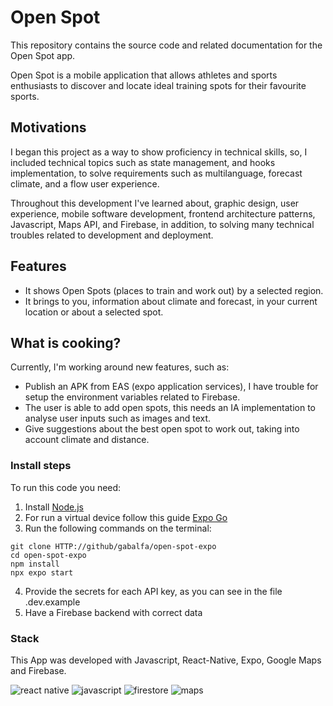 # Open Spot

This repository contains the source code and related documentation for the Open Spot app.

Open Spot is a mobile application that allows athletes and sports enthusiasts to discover and locate ideal training spots for their favourite sports. 

## Motivations

I began this project as a way to show proficiency in technical skills, so, I included technical topics such as state management, and hooks implementation, to solve requirements such as multilanguage, forecast climate, and a flow user experience.

Throughout this development I've learned about, graphic design, user experience, mobile software development, frontend architecture patterns, Javascript, Maps API, and Firebase, in addition, to solving many technical troubles related to development and deployment.

## Features
- It shows Open Spots (places to train and work out) by a selected region. 
- It brings to you, information about climate and forecast, in your current location or about a selected spot.

## What is cooking?
Currently, I'm working around new features, such as:
- Publish an APK from EAS (expo application services), I have trouble for setup the environment variables related to Firebase.
- The user is able to add open spots, this needs an IA implementation to analyse user inputs such as images and text.
- Give suggestions about the best open spot to work out, taking into account climate and distance.

### Install steps

To run this code you need:
1. Install [Node.js](https://nodejs.org/en)
2. For run a virtual device follow this guide [Expo Go](https://docs.expo.dev/get-started/expo-go/)
3. Run the following commands on the terminal:
```
git clone HTTP://github/gabalfa/open-spot-expo
cd open-spot-expo
npm install
npx expo start
```

4. Provide the secrets for each API key, as you can see in the file .dev.example
5. Have a Firebase backend with correct data

### Stack

This App was developed with Javascript, React-Native, Expo, Google Maps and Firebase.

![react native](https://img.icons8.com/nolan/64/react-native.png)
![javascript](https://img.icons8.com/color/48/javascript--v1.png)
![firestore](https://img.icons8.com/color/48/firebase.png)
![maps](https://img.icons8.com/color/48/google-maps-new.png)
